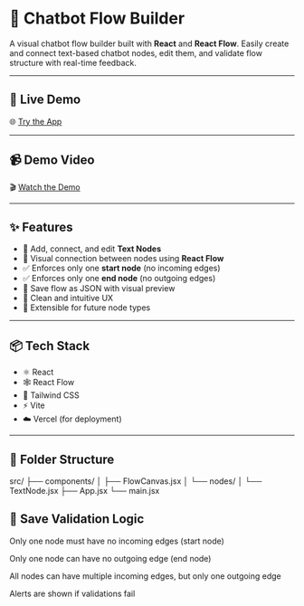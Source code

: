 # 🤖 Chatbot Flow Builder

A visual chatbot flow builder built with **React** and **React Flow**. Easily create and connect text-based chatbot nodes, edit them, and validate flow structure with real-time feedback.

---

## 🚀 Live Demo

🌐 [Try the App](https://chatbot-flow-builder-blond-pi.vercel.app)

---

## 📹 Demo Video

🎬 [Watch the Demo]([./Chatbot%20Flow.mp4](https://github.com/Sumitkatkam/Chatbot-flow-builder/blob/main/ChatBot%20Flow.mp4))  

---

## ✨ Features

- 🔧 Add, connect, and edit **Text Nodes**
- 🔌 Visual connection between nodes using **React Flow**
- ✅ Enforces only one **start node** (no incoming edges)
- ✅ Enforces only one **end node** (no outgoing edges)
- 💾 Save flow as JSON with visual preview
- 🧠 Clean and intuitive UX
- 🎯 Extensible for future node types

---

## 📦 Tech Stack

- ⚛️ React
- 🕸️ React Flow
- 🎨 Tailwind CSS
- ⚡ Vite
- ☁️ Vercel (for deployment)

---

## 📁 Folder Structure

src/
├── components/
│ ├── FlowCanvas.jsx
│ └── nodes/
│ └── TextNode.jsx
├── App.jsx
└── main.jsx

## 📄 Save Validation Logic

Only one node must have no incoming edges (start node)

Only one node can have no outgoing edge (end node)

All nodes can have multiple incoming edges, but only one outgoing edge

Alerts are shown if validations fail
